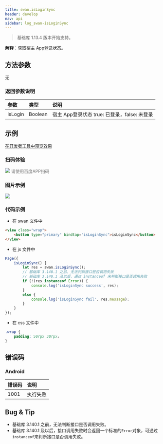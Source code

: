 ```yaml
---
title: swan.isLoginSync
header: develop
nav: api
sidebar: log_swan-isLoginSync
---
```


 

> 基础库 1.13.4 版本开始支持。

**解释**：获取宿主 App登录状态。

 
## 方法参数

无

### 返回参数说明  

|参数 | 类型 | 说明|
|:---- | :---- | :---- | 
|isLogin  |  Boolean | 宿主 App登录状态 true: 已登录，false: 未登录  |
## 示例

<a href="swanide://fragment/43a83ff9ca0dbaf02dda947149486f231577107613065" title="在开发者工具中预览效果" target="_self">在开发者工具中预览效果</a>


### 扫码体验

<div class='scan-code-container'>
    <img src="https://b.bdstatic.com/miniapp/assets/images/doc_demo/fragment_isLoginSync.png" class="demo-qrcode-image" />
    <font color=#777 12px>请使用百度APP扫码</font>
</div>

###  图片示例  


<div class="m-doc-custom-examples">
    <div class="m-doc-custom-examples-correct">
        <img src="https://b.bdstatic.com/miniapp/images/isLoginSync.gif">
    </div>
    <div class="m-doc-custom-examples-correct">
        <img src=" ">
    </div>
    <div class="m-doc-custom-examples-correct">
        <img src=" ">
    </div>     
</div>


###   代码示例 


* 在 swan 文件中

```html
<view class="wrap">
    <button type="primary" bindtap="isLoginSync">isLoginSync</button>
</view>
```

* 在 js 文件中

```js
Page({
    isLoginSync() {
        let res = swan.isLoginSync();
        // 基础库 3.140.1 之前，无法判断接口是否调用失败
        // 基础库 3.140.1 及以后，通过 instanceof 来判断接口是否调用失败
        if (!(res instanceof Error)) {
            console.log('isLoginSync success', res);
        }
        else {
            console.log('isLoginSync fail', res.message);
        }
    }
});
```
* 在 css 文件中

```css
.wrap {
    padding: 50rpx 30rpx;
}
```
##  错误码

###  Android 

|错误码|说明|
|:--|:--|
|1001|执行失败|

## Bug & Tip 

* 基础库 3.140.1 之前，无法判断接口是否调用失败。
* 基础库 3.140.1 及以后，接口调用失败时会返回一个标准的`Error`对象，可通过`instanceof`来判断接口是否调用失败。